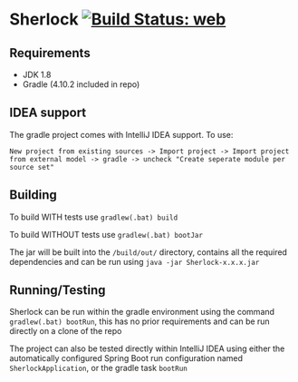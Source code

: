 # Sherlock  [![Build Status: web](https://travis-ci.org/DCS-Sherlock/Sherlock.svg?branch=web)](https://travis-ci.org/DCS-Sherlock/Sherlock?branch=web)

<!----- Branch: --->

<!----- Version: --->


## Requirements
  - JDK 1.8
  - Gradle (4.10.2 included in repo)


## IDEA support
The gradle project comes with IntelliJ IDEA support. To use: 

```New project from existing sources -> Import project -> Import project from external model -> gradle -> uncheck "Create seperate module per source set"```


## Building
To build WITH tests use `gradlew(.bat) build`

To build WITHOUT tests use `gradlew(.bat) bootJar`

The jar will be built into the `/build/out/` directory, contains all the required dependencies and can be run using `java -jar Sherlock-x.x.x.jar`

## Running/Testing
Sherlock can be run within the gradle environment using the command `gradlew(.bat) bootRun`, this has no prior requirements and can be run directly on a clone of the repo

The project can also be tested directly within IntelliJ IDEA using either the automatically configured Spring Boot run configuration named `SherlockApplication`, or the gradle task `bootRun`
